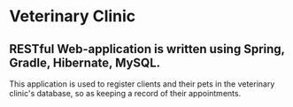 # Veterinary Clinic
## RESTful Web-application is written using Spring, Gradle, Hibernate, MySQL.
This application is used to register clients and their pets in the veterinary clinic's database, so as keeping a record of their appointments.
